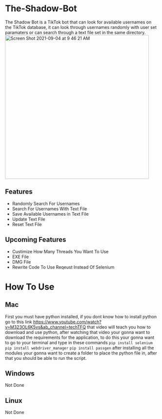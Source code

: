 # The-Shadow-Bot
The Shadow Bot is a TikTok bot that can look for available usernames on the TikTok database, it can look through usernames randomly
with user set paramaters or can search through a text file set in the same directory.
<img width="471" alt="Screen Shot 2021-09-04 at 9 46 21 AM" src="https://user-images.githubusercontent.com/83535098/132096662-35d4c7d4-8171-472a-864e-d374d37af200.png">

## Features ##
 * Randomly Search For Usernames
 * Search For Usernames With Text File
 * Save Available Usernames in Text File
 * Update Text File
 * Reset Text File
## Upcoming Features ##
 * Custimize How Many Threads You Want To Use
 * EXE File
 * DMG File
 * Rewrite Code To Use Reqeust Instead Of Selenium
# How To Use #
## Mac ##
First you must have python installed, if you dont know how to install python go to this link https://www.youtube.com/watch?v=M323OL6K5vs&ab_channel=techTFQ that video will teach you how to download and use python, after watching that video your gonna want to download the requirements for the application, to do this your gonna want to go to your terminal and type in these commands `pip install selenium` `pip install webdriver_manager` `pip install passgen` after installing all the modules your gonna want to create a folder to place the python file in, after that you should be able to run the script.
## Windows ##
Not Done
## Linux ##
Not Done
  
